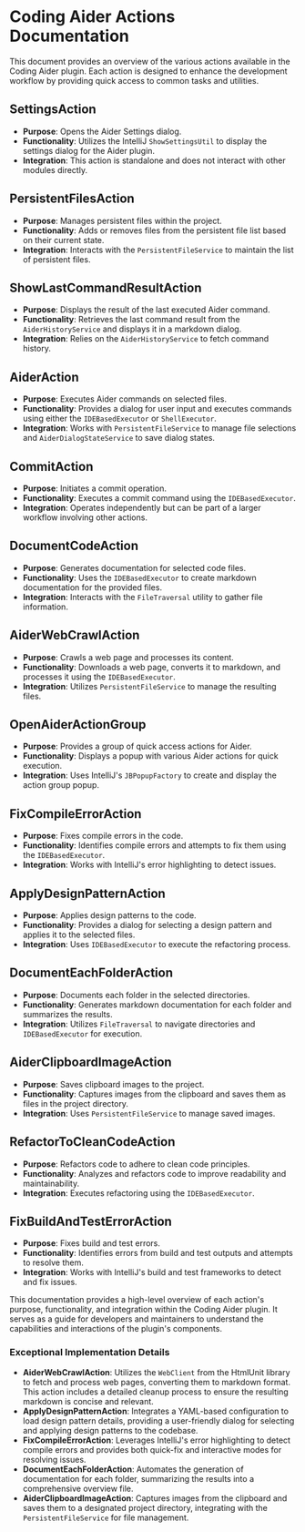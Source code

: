 # Coding Aider Actions Documentation

This document provides an overview of the various actions available in the Coding Aider plugin. Each action is designed to enhance the development workflow by providing quick access to common tasks and utilities.

## SettingsAction

- **Purpose**: Opens the Aider Settings dialog.
- **Functionality**: Utilizes the IntelliJ `ShowSettingsUtil` to display the settings dialog for the Aider plugin.
- **Integration**: This action is standalone and does not interact with other modules directly.

## PersistentFilesAction

- **Purpose**: Manages persistent files within the project.
- **Functionality**: Adds or removes files from the persistent file list based on their current state.
- **Integration**: Interacts with the `PersistentFileService` to maintain the list of persistent files.

## ShowLastCommandResultAction

- **Purpose**: Displays the result of the last executed Aider command.
- **Functionality**: Retrieves the last command result from the `AiderHistoryService` and displays it in a markdown dialog.
- **Integration**: Relies on the `AiderHistoryService` to fetch command history.

## AiderAction

- **Purpose**: Executes Aider commands on selected files.
- **Functionality**: Provides a dialog for user input and executes commands using either the `IDEBasedExecutor` or `ShellExecutor`.
- **Integration**: Works with `PersistentFileService` to manage file selections and `AiderDialogStateService` to save dialog states.

## CommitAction

- **Purpose**: Initiates a commit operation.
- **Functionality**: Executes a commit command using the `IDEBasedExecutor`.
- **Integration**: Operates independently but can be part of a larger workflow involving other actions.

## DocumentCodeAction

- **Purpose**: Generates documentation for selected code files.
- **Functionality**: Uses the `IDEBasedExecutor` to create markdown documentation for the provided files.
- **Integration**: Interacts with the `FileTraversal` utility to gather file information.

## AiderWebCrawlAction

- **Purpose**: Crawls a web page and processes its content.
- **Functionality**: Downloads a web page, converts it to markdown, and processes it using the `IDEBasedExecutor`.
- **Integration**: Utilizes `PersistentFileService` to manage the resulting files.

## OpenAiderActionGroup

- **Purpose**: Provides a group of quick access actions for Aider.
- **Functionality**: Displays a popup with various Aider actions for quick execution.
- **Integration**: Uses IntelliJ's `JBPopupFactory` to create and display the action group popup.

## FixCompileErrorAction

- **Purpose**: Fixes compile errors in the code.
- **Functionality**: Identifies compile errors and attempts to fix them using the `IDEBasedExecutor`.
- **Integration**: Works with IntelliJ's error highlighting to detect issues.

## ApplyDesignPatternAction

- **Purpose**: Applies design patterns to the code.
- **Functionality**: Provides a dialog for selecting a design pattern and applies it to the selected files.
- **Integration**: Uses `IDEBasedExecutor` to execute the refactoring process.

## DocumentEachFolderAction

- **Purpose**: Documents each folder in the selected directories.
- **Functionality**: Generates markdown documentation for each folder and summarizes the results.
- **Integration**: Utilizes `FileTraversal` to navigate directories and `IDEBasedExecutor` for execution.

## AiderClipboardImageAction

- **Purpose**: Saves clipboard images to the project.
- **Functionality**: Captures images from the clipboard and saves them as files in the project directory.
- **Integration**: Uses `PersistentFileService` to manage saved images.

## RefactorToCleanCodeAction

- **Purpose**: Refactors code to adhere to clean code principles.
- **Functionality**: Analyzes and refactors code to improve readability and maintainability.
- **Integration**: Executes refactoring using the `IDEBasedExecutor`.

## FixBuildAndTestErrorAction

- **Purpose**: Fixes build and test errors.
- **Functionality**: Identifies errors from build and test outputs and attempts to resolve them.
- **Integration**: Works with IntelliJ's build and test frameworks to detect and fix issues.

This documentation provides a high-level overview of each action's purpose, functionality, and integration within the Coding Aider plugin. It serves as a guide for developers and maintainers to understand the capabilities and interactions of the plugin's components.

### Exceptional Implementation Details

- **AiderWebCrawlAction**: Utilizes the `WebClient` from the HtmlUnit library to fetch and process web pages, converting them to markdown format. This action includes a detailed cleanup process to ensure the resulting markdown is concise and relevant.
- **ApplyDesignPatternAction**: Integrates a YAML-based configuration to load design pattern details, providing a user-friendly dialog for selecting and applying design patterns to the codebase.
- **FixCompileErrorAction**: Leverages IntelliJ's error highlighting to detect compile errors and provides both quick-fix and interactive modes for resolving issues.
- **DocumentEachFolderAction**: Automates the generation of documentation for each folder, summarizing the results into a comprehensive overview file.
- **AiderClipboardImageAction**: Captures images from the clipboard and saves them to a designated project directory, integrating with the `PersistentFileService` for file management.
